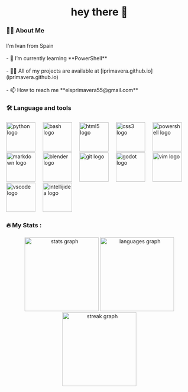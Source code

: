 <h1 align="center">hey there 👋</h1>

###

<h3 align="left">👩‍💻  About Me</h3>

###

<p align="left">I'm Ivan from Spain<br><br>- 🌱 I’m currently learning **PowerShell**<br><br>- 👨‍💻 All of my projects are available at [iprimavera.github.io](iprimavera.github.io)<br><br>- 📫 How to reach me **elsprimavera55@gmail.com**</p>

###

<h3 align="left">🛠 Language and tools</h3>

###

<div align="left">
  <img src="https://skillicons.dev/icons?i=py" height="79" alt="python logo"  />
  <img width="12" />
  <img src="https://skillicons.dev/icons?i=bash" height="79" alt="bash logo"  />
  <img width="12" />
  <img src="https://skillicons.dev/icons?i=html" height="79" alt="html5 logo"  />
  <img width="12" />
  <img src="https://skillicons.dev/icons?i=css" height="79" alt="css3 logo"  />
  <img width="12" />
  <img src="https://skillicons.dev/icons?i=powershell" height="79" alt="powershell logo"  />
  <img width="12" />
  <img src="https://skillicons.dev/icons?i=md" height="79" alt="markdown logo"  />
  <img width="12" />
  <img src="https://skillicons.dev/icons?i=blender" height="79" alt="blender logo"  />
  <img width="12" />
  <img src="https://skillicons.dev/icons?i=git" height="79" alt="git logo"  />
  <img width="12" />
  <img src="https://skillicons.dev/icons?i=godot" height="79" alt="godot logo"  />
  <img width="12" />
  <img src="https://skillicons.dev/icons?i=vim" height="79" alt="vim logo"  />
  <img width="12" />
  <img src="https://skillicons.dev/icons?i=vscode" height="79" alt="vscode logo"  />
  <img width="12" />
  <img src="https://skillicons.dev/icons?i=idea" height="79" alt="intellijidea logo"  />
</div>

###

<h3 align="left">🔥   My Stats :</h3>

###

<div align="center">
  <img src="https://github-readme-stats.vercel.app/api?username=iprimavera&hide_title=false&hide_rank=true&show_icons=true&include_all_commits=true&count_private=true&disable_animations=false&theme=dracula&locale=en&hide_border=false&order=1" height="200" alt="stats graph"  />
  <img src="https://github-readme-stats.vercel.app/api/top-langs?username=iprimavera&locale=en&hide_title=false&layout=compact&card_width=320&langs_count=5&theme=dracula&hide_border=false&order=2" height="200" alt="languages graph"  />
  <img src="https://streak-stats.demolab.com?user=iprimavera&locale=en&mode=daily&theme=dracula&hide_border=false&border_radius=5&order=3" height="200" alt="streak graph"  />
</div>

###
